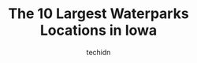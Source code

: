 ---
layout: ampstory
image: https://i0.wp.com/paketmu.com/wp-content/uploads/2023/06/des-moines-water-works-park-0-in-iowa-1686370040.jpeg?resize=640,853
author: techidn
featured: false
description: Explore the diverse Waterpark scene in Iowa, home to an incredible selection of 10 establishments catering to every taste. Whether youre in search of iconic favorites or undiscovered treasu
title: The 10 Largest Waterparks Locations in Iowa
cover:
   title: The 10 Largest Waterparks Locations in Iowa
   subtitle: RICKPATE
   background: https://paketmu.com/wp-content/uploads/2023/06/des-moines-water-works-park-0-in-iowa-1686370040.jpeg

pages: 
 - layout: thirds
   top: <h1>#1 Adventureland Park</h1>
   bottom: "<p>It was an average amusement park but it is well-maintained and the staff are friendly. There are a few roller coasters but quite a fee carnival level rides. Theres am ar</p>"
   background: https://paketmu.com/wp-content/uploads/2023/06/des-moines-water-works-park-1-in-iowa-1686370041.jpeg
   backgroundblur: true
 - layout: thirds
   top: <h1>#2 Grand Harbor Resort and Waterpark</h1>
   bottom: "<p>Took our 3 grandchildren there for the weekend. During reservations, they told my son we could check in at 12-00. We got there, with 3 young children at 12-00, was told w</p>"
   background: https://paketmu.com/wp-content/uploads/2023/06/des-moines-water-works-park-2-in-iowa-1686370042.jpeg
   cta:
      link: https://paketmu.com/the-10-largest-waterparks-locations-in-iowa/
      text: The 10 Largest Waterparks Locations in Iowa
 - layout: thirds
   top: <h1>#3 Arnolds Park Amusement Park</h1>
   bottom: "<p>Pretty fun place. The tickets were a bit confusing because the prices were a little high for everyone, even though most adults only could do two or so rides. Definitely k</p>"
   background: https://paketmu.com/wp-content/uploads/2023/06/des-moines-water-works-park-3-in-iowa-1686370042.jpeg
   cta:
      link: https://paketmu.com/the-10-largest-waterparks-locations-in-iowa/
      text: The 10 Largest Waterparks Locations in Iowa
 - layout: thirds
   top: <h1>#4 FunCity Resort</h1>
   bottom: "<p>3001 Winegard Dr, Burlington, IA 52601, United States</p>"
   background: https://images.unsplash.com/photo-1533735380053-eb8d0759b24a?ixlib=rb-4.0.3&ixid=MnwxMjA3fDB8MHxwaG90by1wYWdlfHx8fGVufDB8fHx8&auto=format&fit=crop&w=640&h=853&q=80
   cta:
      link: https://paketmu.com/the-10-largest-waterparks-locations-in-iowa/
      text: The 10 Largest Waterparks Locations in Iowa
 - layout: thirds
   top: <h1>#5 Fun-Plex Waterpark & Rides</h1>
   bottom: "<p>7003 Q St, Omaha, NE 68117, United States</p>"
   background: https://images.unsplash.com/photo-1553949345-eb786bb3f7ba?ixlib=rb-4.0.3&ixid=MnwxMjA3fDB8MHxwaG90by1wYWdlfHx8fGVufDB8fHx8&auto=format&fit=crop&w=640&h=853&q=80
   cta:
      link: https://paketmu.com/the-10-largest-waterparks-locations-in-iowa/
      text: The 10 Largest Waterparks Locations in Iowa
 - layout: thirds
   top: <h1>#6 Kings Pointe Resort</h1>
   bottom: "<p>1520 E Lakeshore Dr, Storm Lake, IA 50588, United States</p>"
   background: https://images.unsplash.com/photo-1549241520-425e3dfc01cb?ixlib=rb-4.0.3&ixid=MnwxMjA3fDB8MHxwaG90by1wYWdlfHx8fGVufDB8fHx8&auto=format&fit=crop&w=640&h=853&q=80
   cta:
      link: https://paketmu.com/the-10-largest-waterparks-locations-in-iowa/
      text: The 10 Largest Waterparks Locations in Iowa
 - layout: thirds
   top: <h1>#7 Lost Island Waterpark & Adventure Golf & Go-Karts</h1>
   bottom: "<p>2225 E Shaulis Rd, Waterloo, IA 50701, United States</p>"
   background: https://images.unsplash.com/photo-1567095761054-7a02e69e5c43?ixlib=rb-4.0.3&ixid=MnwxMjA3fDB8MHxwaG90by1wYWdlfHx8fGVufDB8fHx8&auto=format&fit=crop&w=640&h=853&q=80
   cta:
      link: https://paketmu.com/the-10-largest-waterparks-locations-in-iowa/
      text: The 10 Largest Waterparks Locations in Iowa
 - layout: thirds
   middle: Continue reading...
   background: https://images.unsplash.com/photo-1613843873231-1447db182f97?ixlib=rb-4.0.3&ixid=MnwxMjA3fDB8MHxwaG90by1wYWdlfHx8fGVufDB8fHx8&auto=format&fit=crop&w=640&h=853&q=80
   cta:
      link: https://paketmu.com/the-10-largest-waterparks-locations-in-iowa/
      text: The 10 Largest Waterparks Locations in Iowa
      
---